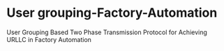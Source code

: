 # User grouping-Factory-Automation
User Grouping Based Two Phase Transmission Protocol for Achieving URLLC in Factory Automation
